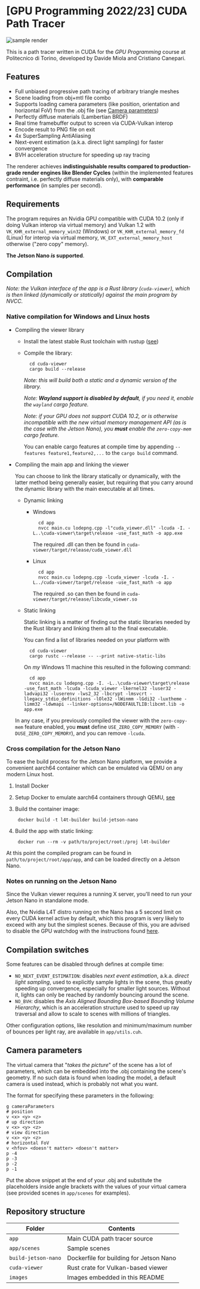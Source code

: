 # [GPU Programming 2022/23] CUDA Path Tracer

![sample render](images/cornell_box_dragon.png "Cornell box with Stanford dragon (~100k triangles) rendered on our path tracer")

This is a path tracer written in CUDA for the _GPU Programming_ course at Politecnico di Torino, developed by Davide Miola and Cristiano Canepari.

## Features

- Full unbiased progressive path tracing of arbitrary triangle meshes
- Scene loading from obj+mtl file combo
- Supports loading camera parameters (like position, orientation and horizontal FoV) from the .obj file (see [Camera parameters](#camera-parameters))
- Perfectly diffuse materials (Lambertian BRDF)
- Real time framebuffer output to screen via CUDA-Vulkan interop
- Encode result to PNG file on exit
- 4x SuperSampling AntiAliasing
- Next-event estimation (a.k.a. direct light sampling) for faster convergence
- BVH acceleration structure for speeding up ray tracing

The renderer achieves **indistinguishable results compared to production-grade render engines like Blender Cycles** (within the implemented features contraint, i.e. perfectly diffuse materials only), with **comparable performance** (in samples per second).

## Requirements

The program requires an Nvidia GPU compatible with CUDA 10.2 (only if doing Vulkan interop via virtual memory) and Vulkan 1.2 with `VK_KHR_external_memory_win32` (Windows) or `VK_KHR_external_memory_fd` (Linux) for interop via virtual memory, `VK_EXT_external_memory_host` otherwise ("zero copy" memory).

**The Jetson Nano _is_ supported**.

## Compilation

_Note: the Vulkan interface of the app is a Rust library (`cuda-viewer`), which is then linked (dynamically or statically) against the main program by NVCC._

### Native compilation for Windows and Linux hosts

- Compiling the viewer library
    - Install the latest stable Rust toolchain with rustup ([see](https://www.rust-lang.org/learn/get-started))
    - Compile the library:

            cd cuda-viewer
            cargo build --release

        _Note: this will build both a static and a dynamic version of the library._
        
        _Note: **Wayland support is disabled by default**, if you need it, enable the `wayland` cargo feature._

        _Note: if your GPU does not support CUDA 10.2, or is otherwise incompatible with the new virtual memory management API (as is the case with the Jetson Nano), you **must** enable the `zero-copy-mem` cargo feature._

        You can enable cargo features at compile time by appending `--features feature1,feature2,...` to the `cargo build` command.
- Compiling the main app and linking the viewer

    You can choose to link the library statically or dynamically, with the latter method being generally easier, but requiring that you carry around the dynamic library with the main executable at all times.

    - Dynamic linking

        - Windows

                cd app
                nvcc main.cu lodepng.cpp -l"cuda_viewer.dll" -lcuda -I. -L..\cuda-viewer\target\release -use_fast_math -o app.exe

            The required .dll can then be found in `cuda-viewer/target/release/cuda_viewer.dll`
        - Linux
        
                cd app
                nvcc main.cu lodepng.cpp -lcuda_viewer -lcuda -I. -L../cuda-viewer/target/release -use_fast_math -o app

            The required .so can then be found in `cuda-viewer/target/release/libcuda_viewer.so`

    - Static linking

        Static linking is a matter of finding out the static libraries needed by the Rust library and linking them all to the final executable.

        You can find a list of libraries needed on your platform with

            cd cuda-viewer
            cargo rustc --release -- --print native-static-libs

        On _my_ Windows 11 machine this resulted in the following command:
        
            cd app
            nvcc main.cu lodepng.cpp -I. -L..\cuda-viewer\target\release -use_fast_math -lcuda -lcuda_viewer -lkernel32 -luser32 -ladvapi32 -luserenv -lws2_32 -lbcrypt -lmsvcrt -llegacy_stdio_definitions -lOle32 -lWinmm -lGdi32 -luxtheme -limm32 -ldwmapi --linker-options=/NODEFAULTLIB:libcmt.lib -o app.exe

    In any case, if you previously compiled the viewer with the `zero-copy-mem` feature enabled, you **must** define `USE_ZERO_COPY_MEMORY` (with `-DUSE_ZERO_COPY_MEMORY`), and you can remove `-lcuda`.

### Cross compilation for the Jetson Nano

To ease the build process for the Jetson Nano platform, we provide a convenient aarch64 container which can be emulated via QEMU on any modern Linux host.

1. Install Docker
2. Setup Docker to emulate aarch64 containers through QEMU, [see](https://github.com/NVIDIA/nvidia-docker/wiki/NVIDIA-Container-Runtime-on-Jetson#enabling-jetson-containers-on-an-x86-workstation-using-qemu)
3. Build the container image:

        docker build -t l4t-builder build-jetson-nano
4. Build the app with static linking:

        docker run --rm -v path/to/project/root:/proj l4t-builder

At this point the compiled program can be found in `path/to/project/root/app/app`, and can be loaded directly on a Jetson Nano.

### Notes on running on the Jetson Nano

Since the Vulkan viewer requires a running X server, you'll need to run your Jetson Nano in standalone mode.

Also, the Nvidia L4T distro running on the Nano has a 5 second limit on every CUDA kernel active by default, which this program is very likely to exceed with any but the simplest scenes. Because of this, you are advised to disable the GPU watchdog with the instructions found [here](https://forums.developer.nvidia.com/t/kernel-launch-timeout/192904/12).

## Compilation switches

Some features can be disabled through defines at compile time:

- `NO_NEXT_EVENT_ESTIMATION`: disables _next event estimation_, a.k.a. _direct light sampling_, used to explicitly sample lights in the scene, thus greatly speeding up convergence, especially for smaller light sources. Without it, lights can only be reached by randomly bouncing around the scene.
- `NO_BVH`: disables the _Axis Aligned Bounding Box-based Bounding Volume Hierarchy_, which is an acceleration structure used to speed up ray traversal and allow to scale to scenes with millions of triangles.

Other configuration options, like resolution and minimum/maximum number of bounces per light ray, are available in `app/utils.cuh`.

## Camera parameters

The virtual camera that "_takes the picture_" of the scene has a lot of parameters, which can be embedded into the .obj containing the scene's geometry. If no such data is found when loading the model, a default camera is used instead, which is probably not what you want.

The format for specifying these parameters in the following:

```
g cameraParameters
# position
v <x> <y> <z>
# up direction
v <x> <y> <z>
# view direction
v <x> <y> <z>
# horizontal FoV
v <hfov> <doesn't matter> <doesn't matter>
p -4
p -3
p -2
p -1
```

Put the above snippet at the end of your .obj and substitute the placeholders inside angle brackets with the values of your virtual camera (see provided scenes in `app/scenes` for examples).

## Repository structure

| Folder | Contents |
| - | - |
| `app` | Main CUDA path tracer source |
| `app/scenes` | Sample scenes |
| `build-jetson-nano` | Dockerfile for building for Jetson Nano |
| `cuda-viewer` | Rust crate for Vulkan-based viewer |
| `images` | Images embedded in this README |
